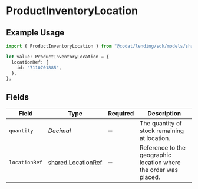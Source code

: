 # ProductInventoryLocation

## Example Usage

```typescript
import { ProductInventoryLocation } from "@codat/lending/sdk/models/shared";

let value: ProductInventoryLocation = {
  locationRef: {
    id: "7110701885",
  },
};
```

## Fields

| Field                                                            | Type                                                             | Required                                                         | Description                                                      |
| ---------------------------------------------------------------- | ---------------------------------------------------------------- | ---------------------------------------------------------------- | ---------------------------------------------------------------- |
| `quantity`                                                       | *Decimal*                                                        | :heavy_minus_sign:                                               | The quantity of stock remaining at location.                     |
| `locationRef`                                                    | [shared.LocationRef](../../../sdk/models/shared/locationref.md)  | :heavy_minus_sign:                                               | Reference to the geographic location where the order was placed. |
